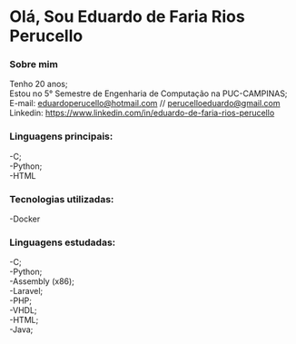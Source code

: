 # Olá, Sou Eduardo de Faria Rios Perucello
### Sobre mim
Tenho 20 anos;
<br>
Estou no 5° Semestre de Engenharia de Computação na PUC-CAMPINAS;
<br>
E-mail: eduardoperucello@hotmail.com // perucelloeduardo@gmail.com
<br>
Linkedin: https://www.linkedin.com/in/eduardo-de-faria-rios-perucello

### Linguagens principais:
-C;
<br>
-Python;
<br>
-HTML

### Tecnologias utilizadas:
-Docker

### Linguagens estudadas:
-C;
<br>
-Python;
<br>
-Assembly (x86);
<br>
-Laravel;
<br>
-PHP;
<br>
-VHDL;
<br>
-HTML;
<br>
-Java;
<br>

